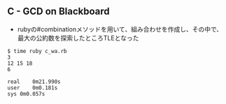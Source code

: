 ## C - GCD on Blackboard
- rubyの#combinationメソッドを用いて、組み合わせを作成し、その中で、最大の公約数を探索したところTLEとなった

```
$ time ruby c_wa.rb
3
12 15 18
6

real	0m21.990s
user	0m0.181s
sys	0m0.057s
```
